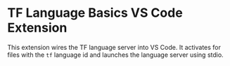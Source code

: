 # TF Language Basics VS Code Extension

This extension wires the TF language server into VS Code. It activates for files
with the `tf` language id and launches the language server using stdio.
